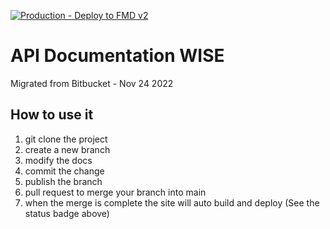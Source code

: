 [![Production - Deploy to FMD v2](https://github.com/WISE-Developers/wise_docs/actions/workflows/main.yml/badge.svg)](https://github.com/WISE-Developers/wise_docs/actions/workflows/main.yml)
# API Documentation WISE

Migrated from Bitbucket - Nov 24 2022 

## How to use it

1. git clone the project
2. create a new branch
3. modify the docs
4. commit the change
5. publish the branch
6. pull request to merge your branch into main
7. when the merge is complete the site will auto build and deploy (See the status badge above)

